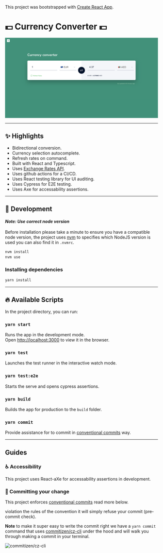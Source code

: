 This project was bootstrapped with
[Create React App](https://github.com/facebook/create-react-app).

# 💵 Currency Converter 💵

![alt text](https://github.com/hassanhafezzz/currency-converter/raw/master/demo.png?raw=true)

---

## ✨ Highlights

- Bidirectional conversion.
- Currency selection autocomplete.
- Refresh rates on command.
- Built with React and Typescript.
- Uses [Exchange Rates API](https://exchangeratesapi.io/).
- Uses github actions for a CI/CD.
- Uses React testing library for UI auditing.
- Uses Cypress for E2E testing.
- Uses Axe for accessability assertions.

---

## 🚧 Development

#### _Note: Use correct node version_

Before installation please take a minute to ensure you have a compatible node
version, the project uses [nvm](https://github.com/creationix/nvm) to specifies
which NodeJS version is used you can also find it in `.nvmrc`.

```bash
nvm install
nvm use
```

### Installing dependencies

```bash
yarn install
```

---

## 🔥 Available Scripts

In the project directory, you can run:

### `yarn start`

Runs the app in the development mode.\
Open [http://localhost:3000](http://localhost:3000) to view it in the browser.

### `yarn test`

Launches the test runner in the interactive watch mode.

### `yarn test:e2e`

Starts the serve and opens cypress assertions.

### `yarn build`

Builds the app for production to the `build` folder.

### `yarn commit`

Provide assistance for to commit in
[conventional commits](https://www.conventionalcommits.org/en/v1.0.0/) way.

---

## Guides

### ♿ Accessibility

This project uses React-aXe for accessability assertions in development.

### 📏 Committing your change

This project enforces
[conventional commits](https://www.conventionalcommits.org/en/v1.0.0/) read more
below.

violation the rules of the convention it will simply refuse your commit
(pre-commit check).

**Note** to make it super easy to write the commit right we have a `yarn commit`
command that uses [commitizen/cz-cli](https://github.com/commitizen/cz-cli)
under the hood and will walk you through making a commit in your terminal.

![commitizen/cz-cli](https://github.com/commitizen/cz-cli/raw/master/meta/screenshots/add-commit.png)
